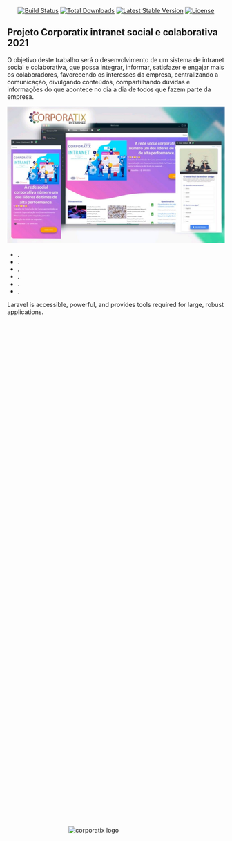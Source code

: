 <img src="https://corporatix.com.br/logo/img/logo250x62.png" alt="corporatix logo" style="position:absolute; left:50%; top:50%; margin-left:-110px; margin-top:-40px;">

<p align="center">
<a href="https://travis-ci.org/laravel/framework"><img src="https://travis-ci.org/laravel/framework.svg" alt="Build Status"></a>
<a href="https://packagist.org/packages/laravel/framework"><img src="https://poser.pugx.org/laravel/framework/d/total.svg" alt="Total Downloads"></a>
<a href="https://packagist.org/packages/laravel/framework"><img src="https://poser.pugx.org/laravel/framework/v/stable.svg" alt="Latest Stable Version"></a>
<a href="https://packagist.org/packages/laravel/framework"><img src="https://poser.pugx.org/laravel/framework/license.svg" alt="License"></a>
</p>

## Projeto Corporatix intranet social e colaborativa 2021

O objetivo deste trabalho será o desenvolvimento de um sistema de intranet social e colaborativa, que possa integrar, informar, satisfazer e engajar mais os colaboradores, favorecendo os interesses da empresa, centralizando a comunicação, divulgando conteúdos, compartilhando dúvidas e informações do que acontece no dia a dia de todos que fazem parte da empresa.

<img src="bg.jpg" alt="corporatix banner" style="text-align: center;">

- [](#).
- [](#).
- [](#).
- [](#).
- [](#).
- [](#).

Laravel is accessible, powerful, and provides tools required for large, robust applications.



